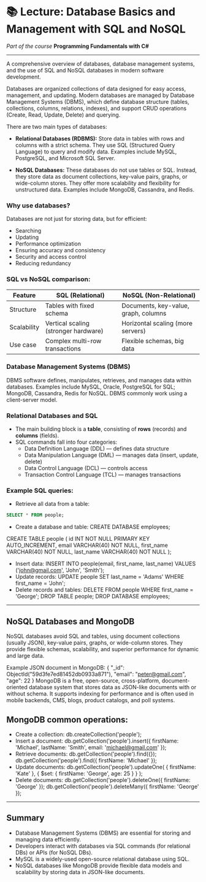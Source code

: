 # 📚 Lecture: Database Basics and Management with SQL and NoSQL  
*Part of the course* **Programming Fundamentals with C#**

---

A comprehensive overview of databases, database management systems, and the use of SQL and NoSQL databases in modern software development.

Databases are organized collections of data designed for easy access, management, and updating. Modern databases are managed by Database Management Systems (DBMS), which define database structure (tables, collections, columns, relations, indexes), and support CRUD operations (Create, Read, Update, Delete) and querying.

There are two main types of databases:

- **Relational Databases (RDBMS):** Store data in tables with rows and columns with a strict schema. They use SQL (Structured Query Language) to query and modify data. Examples include MySQL, PostgreSQL, and Microsoft SQL Server.

- **NoSQL Databases:** These databases do not use tables or SQL. Instead, they store data as document collections, key-value pairs, graphs, or wide-column stores. They offer more scalability and flexibility for unstructured data. Examples include MongoDB, Cassandra, and Redis.

### Why use databases?

Databases are not just for storing data, but for efficient:

- Searching  
- Updating  
- Performance optimization  
- Ensuring accuracy and consistency  
- Security and access control  
- Reducing redundancy  

### SQL vs NoSQL comparison:

| Feature               | SQL (Relational)                        | NoSQL (Non-Relational)                 |
|-----------------------|---------------------------------------|---------------------------------------|
| Structure             | Tables with fixed schema               | Documents, key-value, graph, columns  |
| Scalability           | Vertical scaling (stronger hardware)  | Horizontal scaling (more servers)     |
| Use case              | Complex multi-row transactions         | Flexible schemas, big data             |

### Database Management Systems (DBMS)

DBMS software defines, manipulates, retrieves, and manages data within databases. Examples include MySQL, Oracle, PostgreSQL for SQL; MongoDB, Cassandra, Redis for NoSQL. DBMS commonly work using a client-server model.

### Relational Databases and SQL

- The main building block is a **table**, consisting of **rows** (records) and **columns** (fields).  
- SQL commands fall into four categories:  
  - Data Definition Language (DDL) — defines data structure  
  - Data Manipulation Language (DML) — manages data (insert, update, delete)  
  - Data Control Language (DCL) — controls access  
  - Transaction Control Language (TCL) — manages transactions  

### Example SQL queries:

- Retrieve all data from a table:  
```sql
SELECT * FROM people;
```
 - Create a database and table:
CREATE DATABASE employees;

CREATE TABLE people (
  id INT NOT NULL PRIMARY KEY AUTO_INCREMENT,
  email VARCHAR(40) NOT NULL,
  first_name VARCHAR(40) NOT NULL,
  last_name VARCHAR(40) NOT NULL
);
 - Insert data:
INSERT INTO people(email, first_name, last_name)
VALUES ('john@gmail.com', 'John', 'Smith');
 - Update records:
UPDATE people SET last_name = 'Adams' WHERE first_name = 'John';
 - Delete records and tables:
DELETE FROM people WHERE first_name = 'George';
DROP TABLE people;
DROP DATABASE employees;

---

## NoSQL Databases and MongoDB
NoSQL databases avoid SQL and tables, using document collections (usually JSON), key-value pairs, graphs, or wide-column stores. They provide flexible schemas, scalability, and superior performance for dynamic and large data.

Example JSON document in MongoDB:
{
  "_id": ObjectId("59d3fe7ed81452db0933a871"),
  "email": "peter@gmail.com",
  "age": 22
}
MongoDB is a free, open-source, cross-platform, document-oriented database system that stores data as JSON-like documents with or without schema. It supports indexing for performance and is often used in mobile backends, CMS, blogs, product catalogs, and poll systems.

## MongoDB common operations:
 - Create a collection:
db.createCollection('people');
 - Insert a document:
db.getCollection('people').insert({
  firstName: 'Michael',
  lastName: 'Smith',
  email: 'michael@gmail.com'
});
 - Retrieve documents:
db.getCollection('people').find({});
db.getCollection('people').find({ firstName: 'Michael' });
 - Update documents:
db.getCollection('people').updateOne(
  { firstName: 'Kate' },
  { $set: { firstName: 'George', age: 25 } }
);
 - Delete documents:
db.getCollection('people').deleteOne({ firstName: 'George' });
db.getCollection('people').deleteMany({ firstName: 'George' });

---

## Summary
 - Database Management Systems (DBMS) are essential for storing and managing data efficiently.
 - Developers interact with databases via SQL commands (for relational DBs) or APIs (for NoSQL DBs).
 - MySQL is a widely-used open-source relational database using SQL.
 - NoSQL databases like MongoDB provide flexible data models and scalability by storing data in JSON-like documents.

